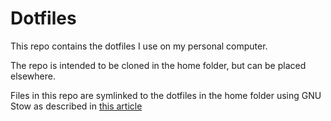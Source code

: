 # Dotfiles

This repo contains the dotfiles I use on my personal computer.

The repo is intended to be cloned in the home folder, but can be placed elsewhere.

Files in this repo are symlinked to the dotfiles in the home folder using
GNU Stow as described in [this article](https://apiumhub.com/tech-blog-barcelona/managing-dotfiles-with-stow/)
